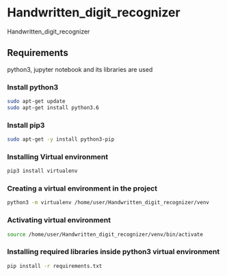 # Handwritten_digit_recognizer

Handwritten_digit_recognizer

## Requirements

python3, jupyter notebook and its libraries are used

### Install python3

```bash
sudo apt-get update
sudo apt-get install python3.6
```

### Install pip3

```bash
sudo apt-get -y install python3-pip
```

### Installing Virtual environment

```bash
pip3 install virtualenv
```

### Creating a virtual environment in the project

```bash
python3 -m virtualenv /home/user/Handwritten_digit_recognizer/venv
```

### Activating virtual environment

```bash
source /home/user/Handwritten_digit_recognizer/venv/bin/activate
```

### Installing required libraries inside python3 virtual environment

```bash
pip install -r requirements.txt
```